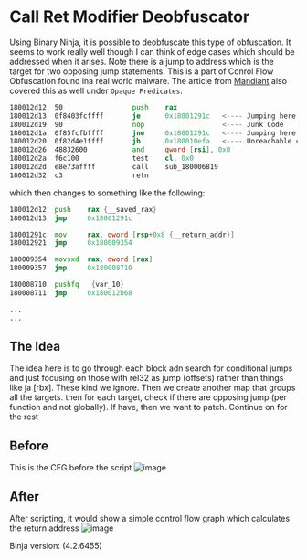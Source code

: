 # Call Ret Modifier Deobfuscator

Using Binary Ninja, it is possible to deobfuscate this type of obfuscation. It seems to work really well though I can think of edge cases which should be addressed when it arises. Note there is a jump to address which is the target for two opposing jump statements. This is a part of Conrol Flow Obfuscation found ina real world malware. The article from [Mandiant](https://cloud.google.com/blog/topics/threat-intelligence/scatterbrain-unmasking-poisonplug-obfuscator) also covered this as well under `Opaque Predicates`.

```asm
180012d12  50                 push    rax
180012d13  0f8403fcffff       je      0x18001291c   <---- Jumping here
180012d19  90                 nop                   <---- Junk Code
180012d1a  0f85fcfbffff       jne     0x18001291c   <---- Jumping here again 
180012d20  0f82d4e1ffff       jb      0x180010efa   <---- Unreachable code
180012d26  48832600           and     qword [rsi], 0x0
180012d2a  f6c100             test    cl, 0x0
180012d2d  e8e73affff         call    sub_180006819
180012d32  c3                 retn
```

which then changes to something like the following:

```asm
180012d12  push    rax {__saved_rax}
180012d13  jmp     0x18001291c

18001291c  mov     rax, qword [rsp+0x8 {__return_addr}]
180012921  jmp     0x180009354

180009354  movsxd  rax, dword [rax]
180009357  jmp     0x180008710

180008710  pushfq   {var_10}
180008711  jmp     0x180012b68

...
...
```

## The Idea

The idea here is to go through each block adn search for conditional jumps and just focusing on those with rel32 as jump (offsets) rather than things like ja [rbx]. These kind we ignore. Then we create another map that groups all the targets. then for each target, check if there are opposing jump (per function and not globally). If have, then we want to patch. Continue on for the rest

## Before

This is the CFG before the script
![image](https://github.com/user-attachments/assets/3b75283a-07da-4dbd-9826-bc782161ee6b)

## After
After scripting, it would show a simple control flow graph which calculates the return address
![image](https://github.com/user-attachments/assets/b23cb0c0-0287-486e-9864-f170899df017)


Binja version:  (4.2.6455)
